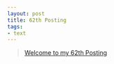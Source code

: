 ```yaml
---
layout: post
title: 62th Posting
tags: 
- text
---
```


> [Welcome to my 62th Posting](https://janghan-kor.tistory.com/352)
